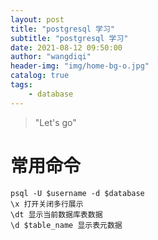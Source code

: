 ```yaml
---
layout: post
title: "postgresql 学习"
subtitle: "postgresql 学习"
date: 2021-08-12 09:50:00
author: "wangdiqi"
header-img: "img/home-bg-o.jpg"
catalog: true
tags:
    - database
---
```


> "Let's go"

# 常用命令

~~~
psql -U $username -d $database
\x 打开关闭多行展示
\dt 显示当前数据库表数据
\d $table_name 显示表元数据
~~~
